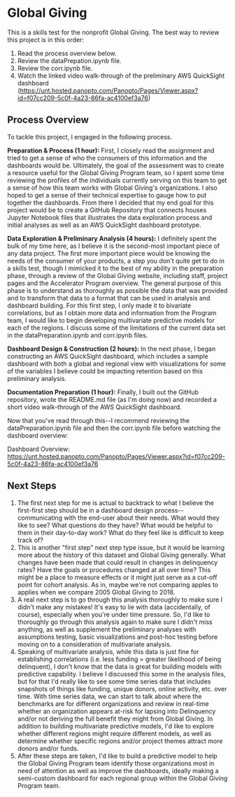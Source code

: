 # Global Giving
This is a skills test for the nonprofit Global Giving. The best way to review this project is in this order:
1. Read the process overview below.
2. Review the dataPrepation.ipynb file.
3. Review the corr.ipynb file.
4. Watch the linked video walk-through of the preliminary AWS QuickSight dashboard (https://unt.hosted.panopto.com/Panopto/Pages/Viewer.aspx?id=f07cc209-5c0f-4a23-86fa-ac4100ef3a76)

## Process Overview
To tackle this project, I engaged in the following process. 

**Preparation & Process (1 hour):** First, I closely read the assignment and tried to get a sense of who the consumers of this information and the dashboards would be. Ultimately, the goal of the assessment was to create a resource useful for the Global Giving Program team, so I spent some time reviewing the profiles of the individuals currently serving on this team to get a sense of how this team works with Global Giving's organizations. I also hoped to get a sense of their technical expertise to gauge how to put together the dashboards. From there I decided that my end goal for this project would be to create a GitHub Repository that connects houses Jupyter Notebook files that illustrates the data exploration process and initial analyses as well as an AWS QuickSight dashboard prototype.

**Data Exploration & Preliminary Analysis (4 hours):** I definitely spent the bulk of my time here, as I believe it is the second-most important piece of any data project. The first more important piece would be knowing the needs of the consumer of your products, a step you don't quite get to do in a skills test, though I mimicked it to the best of my ability in the preparation phase, through a review of the Global Giving website, including staff, project pages and the Accelerator Program overview. The general purpose of this phase is to understand as thoroughly as possible the data that was provided and to transform that data to a format that can be used in analysis and dashboard building. For this first step, I only made it to bivariate correlations, but as I obtain more data and information from the Program team, I would like to begin developing multivariate predictive models for each of the regions. I discuss some of the limitations of the current data set in the dataPreparation.ipynb and corr.ipynb files.

**Dashboard Design & Construction (2 hours):** In the next phase, I began constructing an AWS QuickSight dashboard, which includes a sample dashboard with both a global and regional view with visualizations for some of the variables I believe could be impacting retention based on this preliminary analysis. 

**Documentation Preparation (1 hour):** Finally, I built out the GitHub repository, wrote the README.md file (as I'm doing now) and recorded a short video walk-through of the AWS QuickSight dashboard.

Now that you've read through this--I recommend reviewing the dataPreparation.ipynb file and then the corr.ipynb file before watching the dashboard overview:

Dashboard Overview: https://unt.hosted.panopto.com/Panopto/Pages/Viewer.aspx?id=f07cc209-5c0f-4a23-86fa-ac4100ef3a76

## Next Steps
1. The first next step for me is actual to backtrack to what I believe the first-first step should be in a dashboard design process--communicating with the end-user about their needs. What would they like to see? What questions do they have? What would be helpful to them in their day-to-day work? What do they feel like is difficult to keep track of? 
2. This is another "first step" next step type issue, but it would be learning more about the history of this dataset and Global Giving generally. What changes have been made that could result in changes in delinquency rates? Have the goals or procedures changed at all over time? This might be a place to measure effects or it might just serve as a cut-off point for cohort analysis. As in, maybe we're not comparing apples to applies when we compare 2005 Global Giving to 2018. 
3. A real next step is to go through this analysis thoroughly to make sure I didn't make any mistakes! It's easy to lie with data (accidentally, of course), especially when you're under time pressure. So, I'd like to thoroughly go through this analysis again to make sure I didn't miss anything, as well as supplement the preliminary analyses with assumptions testing, basic visualizations and post-hoc testing before moving on to a consideration of multivariate analysis.
4. Speaking of multivariate analysis, while this data is just fine for establishing correlations (i.e. less funding = greater likelihood of being delinquent), I don't know that the data is great for building models with predictive capability. I believe I discussed this some in the analysis files, but for that I'd really like to see some time series data that includes snapshots of things like funding, unique donors, online activity, etc. over time. With time series data, we can start to talk about where the benchmarks are for different organizations and review in real-time whether an organization appears at-risk for lapsing into Delinquency and/or not deriving the full benefit they might from Global Giving. In addition to building multivariate predictive models, I'd like to explore whether different regions might require different models, as well as determine whether specific regions and/or project themes attract more donors and/or funds.
5. After these steps are taken, I'd like to build a predictive model to help the Global Giving Program team identify those organizations most in need of attention as well as improve the dashboards, ideally making a semi-custom dashboard for each regional group within the Global Giving Program team. 



